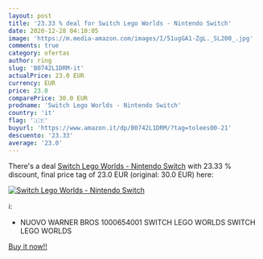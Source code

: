 ```yaml
---
layout: post
title: '23.33 % deal for Switch Lego Worlds - Nintendo Switch'
date: 2020-12-28 04:10:05
image: 'https://m.media-amazon.com/images/I/51ugGA1-ZgL._SL200_.jpg'
comments: true
category: ofertas
author: ring
slug: 'B0742L1DRM-it'
actualPrice: 23.0 EUR
currency: EUR
price: 23.0
comparePrice: 30.0 EUR
prodname: 'Switch Lego Worlds - Nintendo Switch'
country: 'it'
flag: '🇮🇹'
buyurl: 'https://www.amazon.it/dp/B0742L1DRM/?tag=tolees00-21'
descuento: '23.33'
average: '23.0'
---
```


There's a deal [Switch Lego Worlds - Nintendo Switch](https://www.amazon.it/dp/B0742L1DRM/?tag=tolees00-21)  with  23.33 % discount, final price tag of  23.0 EUR (original: 30.0 EUR) here:

[![Switch Lego Worlds - Nintendo Switch](https://m.media-amazon.com/images/I/51ugGA1-ZgL._SL200_.jpg)](https://www.amazon.it/dp/B0742L1DRM/?tag=tolees00-21)

ℹ️:

- NUOVO WARNER BROS 1000654001 SWITCH LEGO WORLDS SWITCH LEGO WORLDS

[Buy it now!!](https://www.amazon.it/dp/B0742L1DRM/?tag=tolees00-21)
